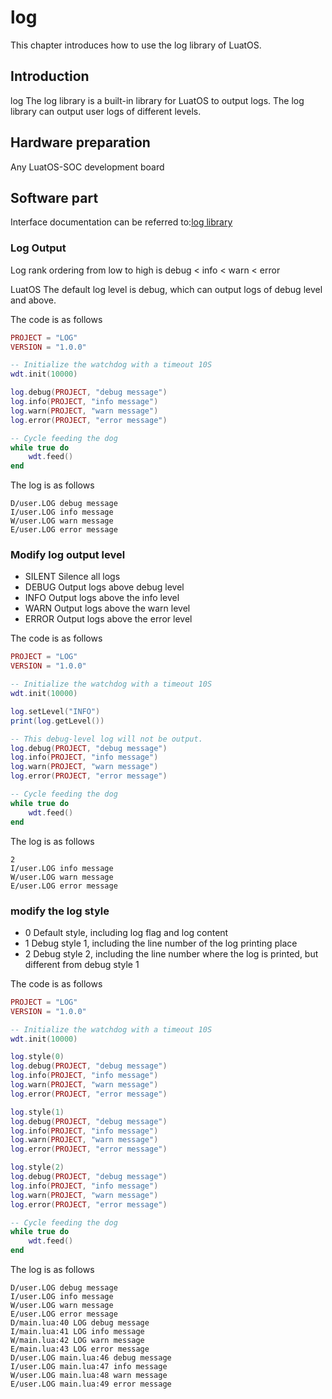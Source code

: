 # log

This chapter introduces how to use the log library of LuatOS.

## Introduction

log The log library is a built-in library for LuatOS to output logs. The log library can output user logs of different levels.

## Hardware preparation

Any LuatOS-SOC development board

## Software part

Interface documentation can be referred to:[log library](https://wiki.luatos.org/api/log.html)

### Log Output

Log rank ordering from low to high is debug < info < warn < error

LuatOS The default log level is debug, which can output logs of debug level and above.

The code is as follows

```lua
PROJECT = "LOG"
VERSION = "1.0.0"

-- Initialize the watchdog with a timeout 10S
wdt.init(10000)

log.debug(PROJECT, "debug message")
log.info(PROJECT, "info message")
log.warn(PROJECT, "warn message")
log.error(PROJECT, "error message")

-- Cycle feeding the dog
while true do
    wdt.feed()
end
```

The log is as follows

```log
D/user.LOG debug message
I/user.LOG info message
W/user.LOG warn message
E/user.LOG error message
```

### Modify log output level

+ SILENT  Silence all logs
+ DEBUG   Output logs above debug level
+ INFO    Output logs above the info level
+ WARN    Output logs above the warn level
+ ERROR   Output logs above the error level

The code is as follows

```lua
PROJECT = "LOG"
VERSION = "1.0.0"

-- Initialize the watchdog with a timeout 10S
wdt.init(10000)

log.setLevel("INFO")
print(log.getLevel())

-- This debug-level log will not be output.
log.debug(PROJECT, "debug message")
log.info(PROJECT, "info message")
log.warn(PROJECT, "warn message")
log.error(PROJECT, "error message")

-- Cycle feeding the dog
while true do
    wdt.feed()
end
```

The log is as follows

```log
2
I/user.LOG info message
W/user.LOG warn message
E/user.LOG error message
```

### modify the log style

+ 0 Default style, including log flag and log content
+ 1 Debug style 1, including the line number of the log printing place
+ 2 Debug style 2, including the line number where the log is printed, but different from debug style 1

The code is as follows

```lua
PROJECT = "LOG"
VERSION = "1.0.0"

-- Initialize the watchdog with a timeout 10S
wdt.init(10000)

log.style(0)
log.debug(PROJECT, "debug message")
log.info(PROJECT, "info message")
log.warn(PROJECT, "warn message")
log.error(PROJECT, "error message")

log.style(1)
log.debug(PROJECT, "debug message")
log.info(PROJECT, "info message")
log.warn(PROJECT, "warn message")
log.error(PROJECT, "error message")

log.style(2)
log.debug(PROJECT, "debug message")
log.info(PROJECT, "info message")
log.warn(PROJECT, "warn message")
log.error(PROJECT, "error message")

-- Cycle feeding the dog
while true do
    wdt.feed()
end
```

The log is as follows

```log
D/user.LOG debug message
I/user.LOG info message
W/user.LOG warn message
E/user.LOG error message
D/main.lua:40 LOG debug message
I/main.lua:41 LOG info message
W/main.lua:42 LOG warn message
E/main.lua:43 LOG error message
D/user.LOG main.lua:46 debug message
I/user.LOG main.lua:47 info message
W/user.LOG main.lua:48 warn message
E/user.LOG main.lua:49 error message
```
